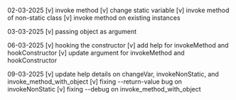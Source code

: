  02-03-2025
 [v] invoke method
 [v] change static variable
 [v] invoke method of non-static class
 [v] invoke method on existing instances
 
 03-03-2025
 [v] passing object as argument

 06-03-2025
 [v] hooking the constructor
 [v] add help for invokeMethod and hookConstructor
 [v] update argument for invokeMethod and hookConstructor

09-03-2025
[v] update help details on changeVar, invokeNonStatic, and invoke_method_with_object
[v] fixing --return-value bug on invokeNonStatic
[v] fixing --debug on invoke_method_with_object